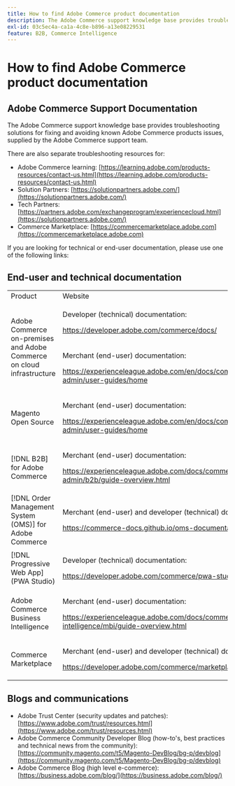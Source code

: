 ```yaml
---
title: How to find Adobe Commerce product documentation
description: The Adobe Commerce support knowledge base provides troubleshooting solutions for fixing and avoiding known Adobe Commerce products issues, supplied by the Adobe Commerce support team.
exl-id: 03c5ec4a-ca1a-4c8e-b896-a13e08229531
feature: B2B, Commerce Intelligence
---
```

# How to find Adobe Commerce product documentation

## Adobe Commerce Support Documentation

The Adobe Commerce support knowledge base provides troubleshooting solutions for fixing and avoiding known Adobe Commerce products issues, supplied by the Adobe Commerce support team.

There are also separate troubleshooting resources for:

* Adobe Commerce learning: [https://learning.adobe.com/products-resources/contact-us.html](https://learning.adobe.com/products-resources/contact-us.html)
* Solution Partners: [https://solutionpartners.adobe.com/](https://solutionpartners.adobe.com/)
* Tech Partners: [https://partners.adobe.com/exchangeprogram/experiencecloud.html](https://solutionpartners.adobe.com/)
* Commerce Marketplace: [https://commercemarketplace.adobe.com](https://commercemarketplace.adobe.com)

If you are looking for technical or end-user documentation, please use one of the following links:

## End-user and technical documentation

<table>
<tbody>
<tr>
<td>Product</td>
<td>Website</td>
</tr>
<tr>
<td rowspan="2">Adobe Commerce on-premises and
Adobe Commerce on cloud infrastructure</td>
<td>
<p>Developer (technical) documentation:</p>
<p><a href="https://developer.adobe.com/commerce/docs/">https://developer.adobe.com/commerce/docs/</a></p>
</td>
</tr>
<tr>
<td>
<p>Merchant (end-user) documentation:</p>
<p><a href="https://experienceleague.adobe.com/en/docs/commerce-admin/user-guides/home">https://experienceleague.adobe.com/en/docs/commerce-admin/user-guides/home</a></p>
</td>
</tr>
<tr>
<td>
<p>Magento Open Source</p>
<p> </p>
</td>
<td>
<p>Merchant (end-user) documentation:</p>
<p><a href="https://experienceleague.adobe.com/en/docs/commerce-admin/user-guides/home">https://experienceleague.adobe.com/en/docs/commerce-admin/user-guides/home</a></p>
</td>
</tr>
<tr>
<td>
<p>[!DNL B2B] for Adobe Commerce</p>
<p> </p>
</td>
<td>
<p>Merchant (end-user) documentation:</p>
<p><a href="https://experienceleague.adobe.com/docs/commerce-admin/b2b/guide-overview.html">https://experienceleague.adobe.com/docs/commerce-admin/b2b/guide-overview.html</a></p>
</td>
</tr>
<tr>
<td>[!DNL Order Management System (OMS)] for Adobe Commerce</td>
<td>
<p>Merchant (end-user) and developer (technical) documentation:</p>
<p><a href="https://commerce-docs.github.io/oms-documentation-archive/">https://commerce-docs.github.io/oms-documentation-archive/</a></p>
</td>
</tr>
<tr>
<td>[!DNL Progressive Web App] (PWA Studio)</td>
<td>
<p>Developer (technical) documentation:</p>
<p><a href="https://developer.adobe.com/commerce/pwa-studio/">https://developer.adobe.com/commerce/pwa-studio/</a></p>
</td>
</tr>
<tr>
<td>Adobe Commerce Business Intelligence</td>
<td>
<p>Merchant (end-user) documentation:</p>
<p><a href="https://experienceleague.adobe.com/docs/commerce-business-intelligence/mbi/guide-overview.html">https://experienceleague.adobe.com/docs/commerce-business-intelligence/mbi/guide-overview.html</a></p>
</td>
</tr>
<tr>
<td>Commerce Marketplace</td>
<td>
<p>Merchant (end-user) and developer (technical) documentation:</p>
<p><a href="https://developer.adobe.com/commerce/marketplace/guides/sellers/">https://developer.adobe.com/commerce/marketplace/guides/sellers/</a></p>
</td>
</tr>
</tbody>
</table>


## Blogs and communications

* Adobe Trust Center (security updates and patches): [https://www.adobe.com/trust/resources.html](https://www.adobe.com/trust/resources.html)
* Adobe Commerce Community Developer Blog (how-to's, best practices and technical news from the community): [https://community.magento.com/t5/Magento-DevBlog/bg-p/devblog](https://community.magento.com/t5/Magento-DevBlog/bg-p/devblog)
* Adobe Commerce Blog (high level e-commerce):[https://business.adobe.com/blog/](https://business.adobe.com/blog/)
